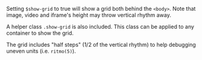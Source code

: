 Setting `$show-grid` to true will show a grid both behind the `<body>`. Note that image, video and iframe's height may throw vertical rhythm away.

A helper class `.show-grid` is also included. This class can be applied to any container to show the grid.

The grid includes "half steps" (1/2 of the vertical rhythm) to help debugging uneven units (i.e. `ritmo(5)`).
